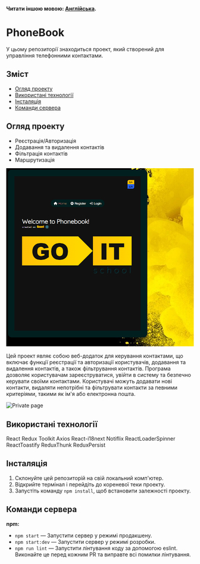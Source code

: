 **Читати іншою мовою: [Англійська](README.md).**

# PhoneBook

У цьому репозиторії знаходиться проект, який створений для управління
телефонними контактами.

## Зміст

- [Огляд проекту](#огляд-проекту)
- [Використані технології](#використані-технології)
- [Інсталяція](#інсталяція)
- [Команди сервера](#команди-сервера)

## Огляд проекту

- Реєстрація/Авторизація
- Додавання та видалення контактів
- Фільтрація контактів
- Маршрутизація

![Home page](./src/img/Phonebook.png)

Цей проект являє собою веб-додаток для керування контактами, що включає функції
реєстрації та авторизації користувачів, додавання та видалення контактів, а
також фільтрування контактів. Програма дозволяє користувачам зареєструватися,
увійти в систему та безпечно керувати своїми контактами. Користувачі можуть
додавати нові контакти, видаляти непотрібні та фільтрувати контакти за певними
критеріями, такими як ім'я або електронна пошта.

![Private page](./src/img/PhonebookLogin2.png)

## Використані технології

React Redux Toolkit Axios React-i18next Notiflix ReactLoaderSpinner
ReactToastify ReduxThunk ReduxPersist

## Інсталяція

1. Склонуйте цей репозиторій на свій локальний комп'ютер.
2. Відкрийте термінал і перейдіть до кореневої теки проекту.
3. Запустіть команду `npm install`, щоб встановити залежності проекту.

## Команди сервера

**npm:**

- `npm start` — Запустити сервер у режимі продакшену.
- `npm start:dev` — Запустити сервер у режимі розробки.
- `npm run lint` — Запустити лінтування коду за допомогою eslint. Виконайте це
  перед кожним PR та виправте всі помилки лінтування.
